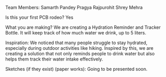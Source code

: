 Team Members:
Samarth Pandey
Pragya Rajpurohit
Shrey Mehra

Is this your first PCB rodeo?
Yes

What you are making?
We are creating a Hydration Reminder and Tracker Bottle. It will keep track of how much water we drink, up to 5 liters.

Inspiration:
We noticed that many people struggle to stay hydrated, especially during outdoor activities like hiking. Inspired by this, we are creating a solution that not only reminds people to drink water but also helps them track their water intake effectively.

Sketches (if they exist) (paper works):
Going to be presented soon.
